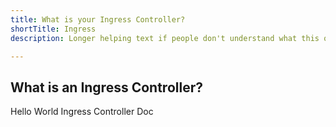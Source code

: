 ```yaml
---
title: What is your Ingress Controller?
shortTitle: Ingress
description: Longer helping text if people don't understand what this question means.

---
```


## What is an Ingress Controller?

Hello World Ingress Controller Doc
